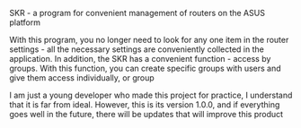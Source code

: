 SKR - a program for convenient management of routers on the ASUS platform

With this program, you no longer need to look for any one item in the router settings - all the necessary settings are conveniently collected in the application. In addition, the SKR has a convenient function - access by groups. With this function, you can create specific groups with users and give them access individually, or group

I am just a young developer who made this project for practice, I understand that it is far from ideal. However, this is its version 1.0.0, and if everything goes well in the future, there will be updates that will improve this product